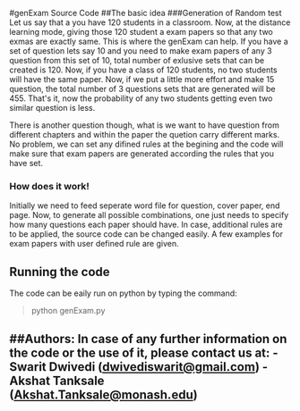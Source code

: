 #genExam Source Code
##The basic idea
###Generation of Random test
Let us say that a you have 120 students in a classroom. Now, at the distance learning mode, giving those 120 student a exam papers so that any two exmas are exactly same. This is where the genExam can help. If you have a set of question lets say 10 and you need to make exam papers of any 3 question from this set of 10, total number of exlusive sets that can be created is 120. Now, if you have a class of 120 students, no two students will have the same paper. Now, if we put a little more effort and make 15 question, the total number of 3 questions sets that are generated will be 455. That's it, now the probability of any two students getting even two similar question is less. 

There is another question though, what is we want to have question from different chapters and within the paper the quetion carry different marks. No problem, we can set any difined rules at the begining and the code will make sure that exam papers are generated according the rules that you have set.

### How does it work!
Initially we need to feed seperate word file for question, cover paper, end page. Now, to generate all possible combinations, one just needs to specify how many questions each paper should have. In case, additional rules are to be applied, the source code can be changed easily. A few examples for exam papers with user defined rule are given.

## Running the code
The code can be eaily run on python by typing the command:
> python genExam.py

##Authors:
In case of any further information on the code or the use of it, please contact us at:
-Swarit Dwivedi (dwivediswarit@gmail.com)
-Akshat Tanksale (Akshat.Tanksale@monash.edu)
-
